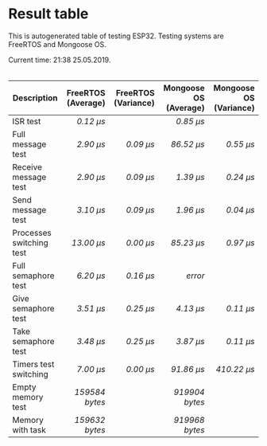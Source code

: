# Result table
This is autogenerated table of testing ESP32. Testing systems are FreeRTOS and Mongoose OS.

Current time: 21:38 25.05.2019. <br/> <br/>

| Description | FreeRTOS (Average) | FreeRTOS (Variance) | Mongoose OS (Average) | Mongoose OS (Variance) |
| --- | ---: | ---: | ---: | ---: |
| ISR test | *0.12 µs* |  | *0.85 µs* |  |
| Full message test | *2.90 µs* | *0.09 µs* | *86.52 µs* | *0.55 µs* |
| Receive message test | *2.90 µs* | *0.09 µs* | *1.39 µs* | *0.24 µs* |
| Send message test | *3.10 µs* | *0.09 µs* | *1.96 µs* | *0.04 µs* |
| Processes switching test | *13.00 µs* | *0.00 µs* | *85.23 µs* | *0.97 µs* |
| Full semaphore test | *6.20 µs* | *0.16 µs* | *error* |  |
| Give semaphore test | *3.51 µs* | *0.25 µs* | *4.13 µs* | *0.11 µs* |
| Take semaphore test | *3.48 µs* | *0.25 µs* | *3.87 µs* | *0.11 µs* |
| Timers test switching | *7.00 µs* | *0.00 µs* | *91.86 µs* | *410.22 µs* |
| Empty memory test | *159584 bytes* |  | *919904 bytes* |  |
| Memory with task | *159632 bytes* |  | *919968 bytes* |  |
